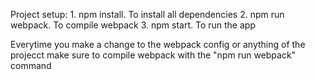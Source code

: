 Project setup: 
    1. npm install. To install all dependencies
    2. npm run webpack. To compile webpack
    3. npm start. To run the app

Everytime you make a change to the webpack config or anything of the projecct make sure to compile webpack with the "npm run webpack" command